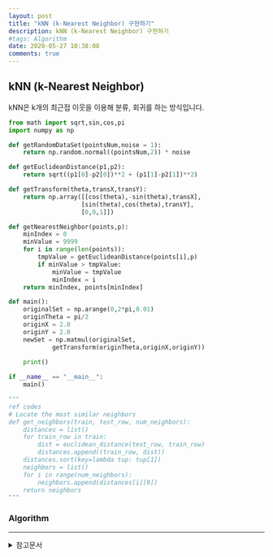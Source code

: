 ```yaml
---
layout: post
title: "kNN (k-Nearest Neighbor) 구현하기"
description: kNN (k-Nearest Neighbor) 구현하기
#tags: Algorithm
date: 2020-05-27 10:38:08
comments: true
---
```


## kNN (k-Nearest Neighbor)

kNN은 k개의 최근접 이웃을 이용해 분류, 회귀를 하는 방식입니다.


```py
from math import sqrt,sin,cos,pi
import numpy as np

def getRandomDataSet(pointsNum,noise = 1):
    return np.random.normal((pointsNum,2)) * noise

def getEuclideanDistance(p1,p2):
    return sqrt((p1[0]-p2[0])**2 + (p1[1]-p2[1])**2)

def getTransform(theta,transX,transY):
    return np.array([[cos(theta),-sin(theta),transX],
                    [sin(theta),cos(theta),transY],
                    [0,0,1]])

def getNearestNeighbor(points,p):
    minIndex = 0
    minValue = 9999
    for i in range(len(points)):
        tmpValue = getEuclideanDistance(points[i],p)
        if minValue > tmpValue:
            minValue = tmpValue
            minIndex = i
    return minIndex, points[minIndex]

def main():
    originalSet = np.arange(0,2*pi,0.01)
    originTheta = pi/2
    originX = 2.0
    originY = 2.0
    newSet = np.matmul(originalSet,
            getTransform(originTheta,originX,originY))
    
    print()

if __name__ == "__main__":
    main()

"""
ref codes
# Locate the most similar neighbors
def get_neighbors(train, test_row, num_neighbors):
	distances = list()
	for train_row in train:
		dist = euclidean_distance(test_row, train_row)
		distances.append((train_row, dist))
	distances.sort(key=lambda tup: tup[1])
	neighbors = list()
	for i in range(num_neighbors):
		neighbors.append(distances[i][0])
	return neighbors
"""

```

### Algorithm

<!-- psuedocode 설명? -->

---

<details>
<summary>참고문서</summary>
<div markdown="1">

- [k-nearest neighbors algorithm - Wikipedia](https://en.wikipedia.org/w/index.php?title=K-nearest_neighbors_algorithm&oldid=965347982)
- [implement-k-nearest-neighbors-in-python-from-scratch](https://machinelearningmastery.com/tutorial-to-implement-k-nearest-neighbors-in-python-from-scratch/)

</div>
</details>
<script id="dsq-count-scr" src="//msc9533.disqus.com/count.js" async></script>

